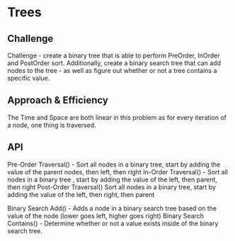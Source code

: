 # Trees


## Challenge
Challenge - create a binary tree that is able to perform PreOrder, InOrder and PostOrder sort. Additionally, 
create a binary search tree that can add nodes to the tree - as well as figure out whether or not a tree contains a specific value.


## Approach & Efficiency
The Time and Space are both linear in this problem as for every iteration of a node, one thing is traversed.

## API
Pre-Order Traversal() - Sort all nodes in a binary tree, start by adding the value of the parent nodes, then left, then right
In-Order Traversal() - Sort all nodes in a binary tree , start by adding the value of the left, then parent, then right
Post-Order Traversal() Sort all nodes in a binary tree, start by adding the value of the left, then right, then parent

Binary Search Add() - Adds a node in a binary search tree based on the value of the node (lower goes left, higher goes right)
Binary Search Contains() - Determine whether or not a value exists inside of the binary search tree.
